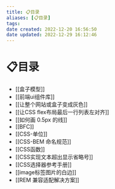 ```yaml
---
title: 📋目录
aliases: [📋目录]
tags: 
date created: 2022-12-20 16:56:50
date updated: 2022-12-29 16:12:46
---
```


# 📋目录

- [[盒子模型]]
- [[前端ui组件库]]
- [[让整个网站或盒子变成灰色]]
- [[让CSS flex布局最后一行列表左对齐]]
- [[如何画 0.5px 的线]]
- [[BFC]]
- [[CSS-单位]]
- [[CSS-BEM 命名规范]]
- [[CSS函数]]
- [[CSS实现文本超出显示省略号]]
- [[CSS选择器参考手册]]
- [[image标签图片的白边]]
- [[REM 兼容适配解决方案]]
